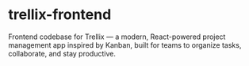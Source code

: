 # trellix-frontend
Frontend codebase for Trellix — a modern, React-powered project management app inspired by Kanban, built for teams to organize tasks, collaborate, and stay productive.
